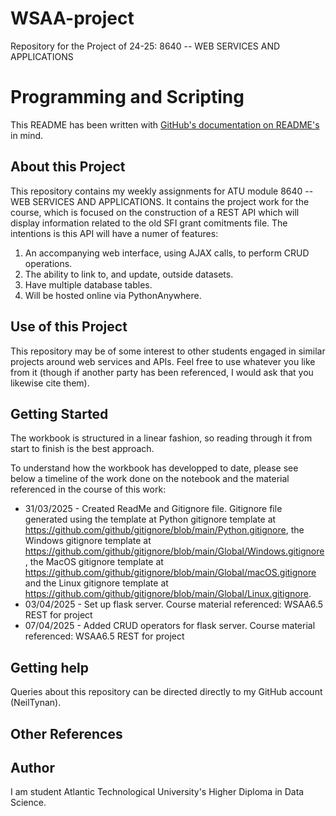 # WSAA-project
Repository for the Project of 24-25: 8640 -- WEB SERVICES AND APPLICATIONS

# Programming and Scripting

This README has been written with [GitHub's documentation on README's](https://docs.github.com/en/repositories/managing-your-repositorys-settings-and-features/customizing-your-repository/about-readmes) in mind.

## About this Project

This repository contains my weekly assignments for ATU module 8640 -- WEB SERVICES AND APPLICATIONS. It contains the project work for the course, which is focused on the construction of a REST API which will display information related to the old SFI grant comitments file. The intentions is this API will have a numer of features:

1. An accompanying web interface, using AJAX calls, to perform CRUD operations. 
2. The ability to link to, and update, outside datasets.
3. Have multiple database tables.
4. Will be hosted online via PythonAnywhere.

## Use of this Project

This repository may be of some interest to other students engaged in similar projects around web services and APIs. Feel free to use whatever you like from it (though if another party has been referenced, I would ask that you likewise cite them).

## Getting Started

The workbook is structured in a linear fashion, so reading through it from start to finish is the best approach.

To understand how the workbook has developped to date, please see below a timeline of the work done on the notebook and the material referenced in the course of this work:

- 31/03/2025 - Created ReadMe and Gitignore file. Gitignore file generated using the template at Python gitignore template at https://github.com/github/gitignore/blob/main/Python.gitignore, the Windows gitignore template at https://github.com/github/gitignore/blob/main/Global/Windows.gitignore, the MacOS gitignore template at https://github.com/github/gitignore/blob/main/Global/macOS.gitignore and the Linux gitignore template at https://github.com/github/gitignore/blob/main/Global/Linux.gitignore.
- 03/04/2025 - Set up flask server. Course material referenced: WSAA6.5 REST for project
- 07/04/2025 - Added CRUD operators for flask server. Course material referenced: WSAA6.5 REST for project

## Getting help

Queries about this repository can be directed directly to my GitHub account (NeilTynan).

## Other References



## Author

I am student Atlantic Technological University's Higher Diploma in Data Science.
